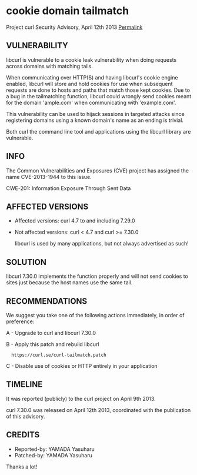 cookie domain tailmatch
=======================

Project curl Security Advisory, April 12th 2013
[Permalink](https://curl.se/docs/CVE-2013-1944.html)

VULNERABILITY
-------------

  libcurl is vulnerable to a cookie leak vulnerability when doing requests
  across domains with matching tails.

  When communicating over HTTP(S) and having libcurl's cookie engine enabled,
  libcurl will store and hold cookies for use when subsequent requests are
  done to hosts and paths that match those kept cookies. Due to a bug in the
  tailmatching function, libcurl could wrongly send cookies meant for the
  domain 'ample.com' when communicating with 'example.com'.

  This vulnerability can be used to hijack sessions in targeted attacks since
  registering domains using a known domain's name as an ending is trivial.

  Both curl the command line tool and applications using the libcurl library
  are vulnerable.
  
INFO
----

  The Common Vulnerabilities and Exposures (CVE) project has assigned the name
  CVE-2013-1944 to this issue.

  CWE-201: Information Exposure Through Sent Data

AFFECTED VERSIONS
-----------------

- Affected versions: curl 4.7 to and including 7.29.0
- Not affected versions: curl < 4.7 and curl >= 7.30.0

  libcurl is used by many applications, but not always advertised as such!

SOLUTION
--------

  libcurl 7.30.0 implements the function properly and will not send cookies to
  sites just because the host names use the same tail.

RECOMMENDATIONS
---------------

  We suggest you take one of the following actions immediately, in order of
  preference:

  A - Upgrade to curl and libcurl 7.30.0

  B - Apply this patch and rebuild libcurl

      https://curl.se/curl-tailmatch.patch

  C - Disable use of cookies or HTTP entirely in your application

TIMELINE
---------

  It was reported (publicly) to the curl project on April 9th 2013.

  curl 7.30.0 was released on April 12th 2013, coordinated with the
  publication of this advisory.

CREDITS
-------

- Reported-by: YAMADA Yasuharu
- Patched-by: YAMADA Yasuharu

Thanks a lot!
